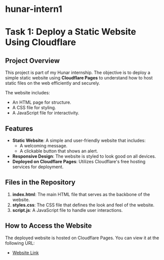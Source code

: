 # hunar-intern1
# Task 1: Deploy a Static Website Using Cloudflare

## Project Overview
This project is part of my Hunar internship. The objective is to deploy a simple static website using **Cloudflare Pages** to understand how to host static files on the web efficiently and securely.

The website includes:
- An HTML page for structure.
- A CSS file for styling.
- A JavaScript file for interactivity.



## Features
- **Static Website**: A simple and user-friendly website that includes:
  - A welcoming message.
  - A clickable button that shows an alert.
- **Responsive Design**: The website is styled to look good on all devices.
- **Deployed on Cloudflare Pages**: Utilizes Cloudflare's free hosting services for deployment.

## Files in the Repository
1. **index.html**: The main HTML file that serves as the backbone of the website.
2. **styles.css**: The CSS file that defines the look and feel of the website.
3. **script.js**: A JavaScript file to handle user interactions.

## How to Access the Website
The deployed website is hosted on Cloudflare Pages. You can view it at the following URL:

- [Website Link]( https://b91d38fe.hunar-intern1.pages.dev.)

